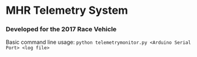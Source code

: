 # MHR Telemetry System
### Developed for the 2017 Race Vehicle

Basic command line usage: `python telemetrymonitor.py <Arduino Serial Port> <log file>`
